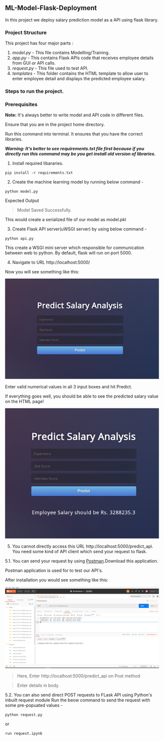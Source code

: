 ## ML-Model-Flask-Deployment

In this project we deploy salary prediction model as a API using flask library.

### Project Structure
This project has four major parts :
1. _model.py_ - This file contains Modelling/Training.
2. _app.py_ - This contains Flask APIs code that receives employee details from GUI or API calls.
3. _request.py_ - This file used to test API.
4. _templates_ - This folder contains the HTML template to allow user to enter employee detail and displays the predicted employee salary.


### Steps to run the project.

### Prerequisites
**Note:** It's always better to write model and API code in different files.

Ensure that you are in the project home directory.

Run this command into terminal. It ensures that you have the correct libraries. 

***Warning: It's better to see requirements.txt file first because if you directly run this command may be you get install old version of libraries.***

1.  Install required libararies.
```
pip install -r requirements.txt
```

2. Create the machine learning model by running below command -
```
python model.py
```
Expected Output 

> Model Saved Successfully.

This would create a serialized file of our model as model.pkl


3. Create Flask API server(uWSGI server) by using below command -
```
python api.py
```
This create a WSGI mini server which responsible for communication between web to python.
By default, flask will run on port 5000.

4. Navigate to URL http://localhost:5000/

Now you will see something like this:

![alt text](https://github.com/Girrajjangid/Machine-Learning-Projects/blob/master/Deployment_API/01.%20SalaryPrediction(Deploy_API)/images/1.png)

Enter valid numerical values in all 3 input boxes and hit Predict.

If everything goes well, you should  be able to see the predicted salary value on the HTML page!

![alt text](https://github.com/Girrajjangid/Machine-Learning-Projects/blob/master/Deployment_API/01.%20SalaryPrediction(Deploy_API)/images/2.png)

5. You cannot directly access this URL http://localhost:5000/predict_api. You need some kind of API client which send your request to flask.

5.1. You can send your request by using [Postman](https://www.getpostman.com/downloads/).Download this application.

Postman application is used for to test our API's.

After installation you would see something like this:

![alt text](https://github.com/Girrajjangid/Machine-Learning-Projects/blob/master/Deployment_API/01.%20SalaryPrediction(Deploy_API)/images/3.png)

> Here, Enter http://localhost:5000/predict_api on Post method

> Enter details in body.

5.2. You can also send direct POST requests to FLask API using Python's inbuilt request module
Run the beow command to send the request with some pre-popuated values -

```
python request.py
```
or
```
run request.ipynb
```




